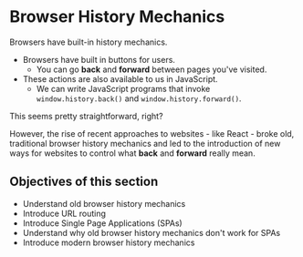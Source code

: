 # Browser History Mechanics

Browsers have built-in history mechanics.
- Browsers have built in buttons for users.
  - You can go **back** and **forward** between pages you've visited.
- These actions are also available to us in JavaScript.
  - We can write JavaScript programs that invoke `window.history.back()` and `window.history.forward()`.

This seems pretty straightforward, right?

However, the rise of recent approaches to websites - like React - broke old, traditional browser history mechanics and led to the introduction of new ways for websites to control what **back** and **forward** really mean.


## Objectives of this section
* Understand old browser history mechanics
* Introduce URL routing
* Introduce Single Page Applications (SPAs)
* Understand why old browser history mechanics don't work for SPAs
* Introduce modern browser history mechanics
